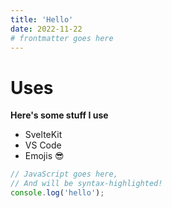 ```yaml
---
title: 'Hello'
date: 2022-11-22
# frontmatter goes here
---
```


<script>
    import TestMarkdownButton from '$lib/components/TestMarkdownButton.svelte'
</script>

# Uses

**Here's some stuff I use**

- SvelteKit
- VS Code
- Emojis 😎

<TestMarkdownButton />

```js
// JavaScript goes here,
// And will be syntax-highlighted!
console.log('hello');
```
